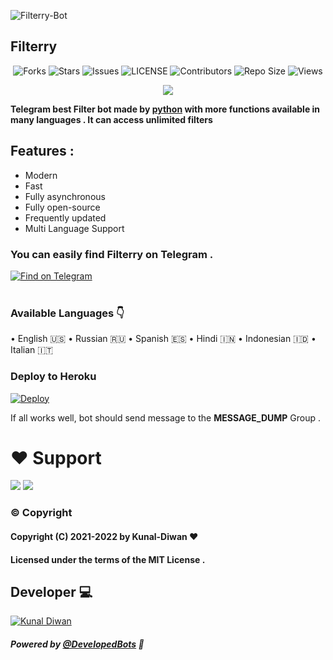 ![Filterry-Bot](https://telegra.ph/file/60776794f0e898c4418df.jpg) 

## Filterry

<p align='center'>
  <img src="https://img.shields.io/github/forks/Kunal-Diwan/Filterry-Bot?style=flat-square" alt="Forks">
  <img src="https://img.shields.io/github/stars/Kunal-Diwan/Filterry-Bot?style=flat-square" alt="Stars">
  <img src="https://img.shields.io/github/issues/Kunal-Diwan/Filterry-Bot?style=flat-square" alt="Issues">
  <img src="https://img.shields.io/github/license/Kunal-Diwan/Filterry-Bot?style=flat-square" alt="LICENSE">
  <img src="https://img.shields.io/github/contributors/Kunal-Diwan/Filterry-Bot?style=flat-square" alt="Contributors">
  <img src="https://img.shields.io/github/repo-size/Kunal-Diwan/Filterry-Bot?style=flat-square" alt="Repo Size">
  <img src="https://hits.seeyoufarm.com/api/count/incr/badge.svg?url=https://github.com/Kunal-Diwan/Filterry-Bot&amp;title=Profile%20Views" alt="Views">
</p>

<p align="center">
  <a href="https://www.python.org">
    <img src="http://ForTheBadge.com/images/badges/made-with-python.svg">

  </a>
</p>


**Telegram best Filter bot made by [python](https://python.org) with more functions available in many languages . It can access unlimited filters**

## **Features :**
- Modern
- Fast
- Fully asynchronous
- Fully open-source
- Frequently updated
- Multi Language Support 

### You can easily find Filterry on Telegram .

<p align='left'>
 <a href="https://telegram.dog/filterrybot"><img src="https://img.shields.io/badge/Filterry-Bot-2CA5E0?style=for-the-badge&amp;logo=telegram&amp;logoColor=white" alt="Find on Telegram"></a></br></br>

</p>

### Available Languages 👇

• English 🇺🇸 
• Russian 🇷🇺
• Spanish 🇪🇸
• Hindi 🇮🇳
• Indonesian 🇮🇩
• Italian 🇮🇹 

### Deploy to Heroku
[![Deploy](https://www.herokucdn.com/deploy/button.svg)](https://heroku.com/deploy?template=https://github.com/Kunal-Diwan/Filterry-Bot)

If all works well, bot should send message to the **MESSAGE_DUMP** Group .

# ❤️ Support
<a href="https://t.me/DevelopedBots"><img src="https://img.shields.io/badge/Join-Telegram%20Channel-red.svg?logo=Telegram"></a>
<a href="https://t.me/DevelopedBotz"><img src="https://img.shields.io/badge/Join-Telegram%20Group-blue.svg?logo=telegram"></a>

### © Copyright 

#### Copyright (C) 2021-2022 by Kunal-Diwan ❤️️
#### Licensed under the terms of the  MIT License .

## Developer 💻 

[![Kunal Diwan](https://img.shields.io/badge/Kunal-Diwan-green?style=for-the-badge&logo=appveyor)](https://t.me/KunalDiwan) 

##### Powered by [@DevelopedBots](https://telegram.dog/DevelopedBots) 💖


